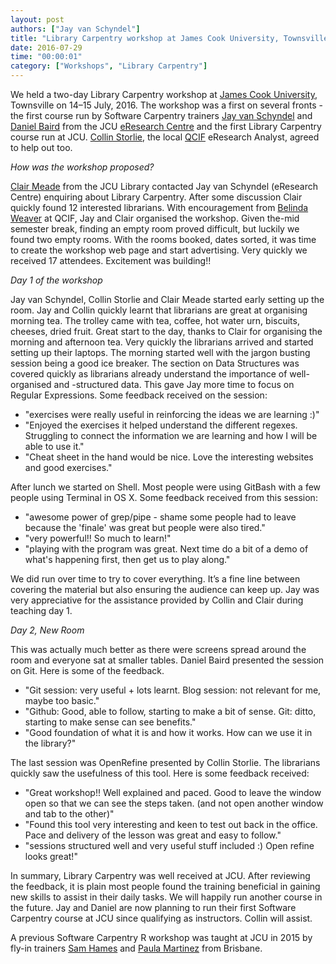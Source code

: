 ```yaml
---
layout: post
authors: ["Jay van Schyndel"]
title: "Library Carpentry workshop at James Cook University, Townsville"
date: 2016-07-29
time: "00:00:01"
category: ["Workshops", "Library Carpentry"]
---
```


We held a two-day Library Carpentry workshop at [James Cook University](http://jcu.edu.au/), Townsville on 14–15 July, 2016. The workshop was a first on several fronts - the first course run by Software Carpentry trainers [Jay van Schyndel](https://twitter.com/jayvanschyndel) and [Daniel Baird](https://twitter.com/DanielBaird) from the JCU [eResearch Centre](https://eresearch.jcu.edu.au/) and the first Library Carpentry course run at JCU. [Collin Storlie](https://twitter.com/JCU_QCIF_eRA), the local [QCIF](http://www.qcif.edu.au) eResearch Analyst, agreed to help out too.

*How was the workshop proposed?*

[Clair Meade](https://twitter.com/ClairMeade) from the JCU Library contacted Jay van Schyndel (eResearch Centre) enquiring about Library Carpentry. After some discussion Clair quickly found 12 interested librarians. With encouragement from [Belinda Weaver](https://twitter.com/cloudaus) at QCIF, Jay and Clair organised the workshop. Given the-mid semester break, finding an empty room proved difficult, but luckily we found two empty rooms. With the rooms booked, dates sorted, it was time to create the workshop web page and start advertising. Very quickly we received 17 attendees. Excitement was building!!

*Day 1 of the workshop*

Jay van Schyndel, Collin Storlie and Clair Meade started early setting up the room. Jay and Collin quickly learnt that librarians are great at organising morning tea. The trolley came with tea, coffee, hot water urn, biscuits, cheeses, dried fruit. Great start to the day, thanks to Clair for organising the morning and afternoon tea. Very quickly the librarians arrived and started setting up their laptops. The morning started well with the jargon busting session being a good ice breaker. The section on Data Structures was covered quickly as librarians already understand the importance of well-organised and -structured data. This gave Jay more time to focus on Regular Expressions. Some feedback received on the session:

- "exercises were really useful in reinforcing the ideas we are learning :)"
- "Enjoyed the exercises it helped understand the different regexes. Struggling to connect the information we are learning and how I will be able to use it."
- "Cheat sheet in the hand would be nice. Love the interesting websites and good exercises."

After lunch we started on Shell. Most people were using GitBash with a few people using Terminal in OS X. Some feedback received from this session:

 - "awesome power of grep/pipe - shame some people had to leave because the 'finale' was great but people were also tired."
 - "very powerful!! So much to learn!"
 - "playing with the program was great. Next time do a bit of a demo of what's happening first, then get us to play along."

We did run over time to try to cover everything. It’s a fine line between covering the material but also ensuring the audience can keep up. Jay was very appreciative for the assistance provided by Collin and Clair during teaching day 1.

*Day 2, New Room*

This was actually much better as there were screens spread around the room and everyone sat at smaller tables. Daniel Baird presented the session on Git. Here is some of the feedback.

- "Git session: very useful + lots learnt. Blog session: not relevant for me, maybe too basic."
- "Github: Good, able to follow, starting to make a bit of sense. Git: ditto, starting to make sense can see benefits."
- "Good foundation of what it is and how it works. How can we use it in the library?"

The last session was OpenRefine presented by Collin Storlie. The librarians quickly saw the usefulness of this tool. Here is some feedback received:

 - "Great workshop!! Well explained and paced. Good to leave the window open so that we can see the steps taken. (and not open another window and tab to the other)"
 - "Found this tool very interesting and keen to test out back in the office. Pace and delivery of the lesson was great and easy to follow."
 - "sessions structured well and very useful stuff included :) Open refine looks great!"

In summary, Library Carpentry was well received at JCU. After reviewing the feedback, it is plain most people found the training beneficial in gaining new skills to assist in their daily tasks. We will happily run another course in the future. Jay and Daniel are now planning to run their first Software Carpentry course at JCU since qualifying as instructors. Collin will assist.

A previous Software Carpentry R workshop was taught at JCU in 2015 by fly-in trainers [Sam Hames](https://twitter.com/scmhames) and [Paula Martinez](https://twitter.com/orchid00) from Brisbane.
